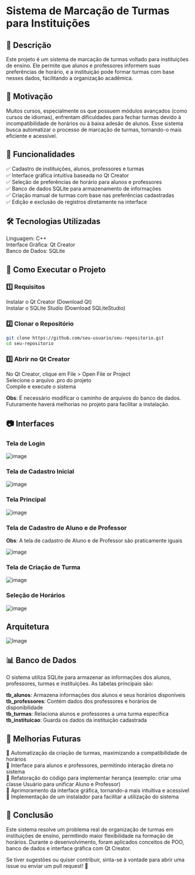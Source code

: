 # Sistema de Marcação de Turmas para Instituições

## 📌 Descrição

Este projeto é um sistema de marcação de turmas voltado para instituições de ensino. Ele permite que alunos e professores informem suas preferências de horário, e a instituição pode formar turmas com base nesses dados, facilitando a organização acadêmica.

## 🎯 Motivação

Muitos cursos, especialmente os que possuem módulos avançados (como cursos de idiomas), enfrentam dificuldades para fechar turmas devido à incompatibilidade de horários ou à baixa adesão de alunos. Esse sistema busca automatizar o processo de marcação de turmas, tornando-o mais eficiente e acessível.

## 🔧 Funcionalidades

✅ Cadastro de instituições, alunos, professores e turmas  
✅ Interface gráfica intuitiva baseada no Qt Creator  
✅ Seleção de preferências de horário para alunos e professores  
✅ Banco de dados SQLite para armazenamento de informações  
✅ Criação manual de turmas com base nas preferências cadastradas  
✅ Edição e exclusão de registros diretamente na interface  

## 🛠️ Tecnologias Utilizadas

Linguagem: C++  
Interface Gráfica: Qt Creator  
Banco de Dados: SQLite  

## 🚀 Como Executar o Projeto

### 1️⃣ Requisitos  
Instalar o Qt Creator (Download Qt)  
Instalar o SQLite Studio (Download SQLiteStudio)  

### 2️⃣ Clonar o Repositório  
```bash
git clone https://github.com/seu-usuario/seu-repositorio.git
cd seu-repositorio
```

### 3️⃣ Abrir no Qt Creator  

No Qt Creator, clique em File > Open File or Project  
Selecione o arquivo .pro do projeto  
Compile e execute o sistema  

**Obs**: É necessário modificar o caminho de arquivos do banco de dados. Futuramente haverá melhorias no projeto para facilitar a instalação.

## 📷 Interfaces

### Tela de Login  
![image](https://github.com/user-attachments/assets/0b494d89-2adb-4835-b023-5ebbc2776d30)
 

### Tela de Cadastro Inicial
![image](https://github.com/user-attachments/assets/81f80252-ec77-40ab-934c-29d2764ac655)


### Tela Principal  
![image](https://github.com/user-attachments/assets/5e57fb74-69c9-45b1-9e7c-a473595c4bd5)


### Tela de Cadastro de Aluno e de Professor

**Obs**: A tela de cadastro de Aluno e de Professor são praticamente iguais

![image](https://github.com/user-attachments/assets/dcf82f3d-e5b3-4500-b435-95fe3ed4f50b)


### Tela de Criação de Turma
![image](https://github.com/user-attachments/assets/f41b5084-9fb7-48d8-ad38-3c98203e9a4d)


### Seleção de Horários
![image](https://github.com/user-attachments/assets/5eef0bc6-db56-4952-8d89-cfc55cc2a470)


## Arquitetura  
![Image](https://github.com/user-attachments/assets/bfd1663b-3461-43f2-8860-4d55a4b4fc0e)  

## 📊 Banco de Dados

O sistema utiliza SQLite para armazenar as informações dos alunos, professores, turmas e instituições. As tabelas principais são:

**tb_alunos**: Armazena informações dos alunos e seus horários disponíveis  
**tb_professores**: Contém dados dos professores e horários de disponibilidade  
**tb_turmas**: Relaciona alunos e professores a uma turma específica  
**tb_instituicao**: Guarda os dados da instituição cadastrada  

## 🔄 Melhorias Futuras

🔹 Automatização da criação de turmas, maximizando a compatibilidade de horários  
🔹 Interface para alunos e professores, permitindo interação direta no sistema  
🔹 Refatoração do código para implementar herança (exemplo: criar uma classe Usuário para unificar Aluno e Professor)  
🔹 Aprimoramento da interface gráfica, tornando-a mais intuitiva e acessível  
🔹 Implementação de um instalador para facilitar a utilização do sistema

## 📌 Conclusão

Este sistema resolve um problema real de organização de turmas em instituições de ensino, permitindo maior flexibilidade na formação de horários. Durante o desenvolvimento, foram aplicados conceitos de POO, banco de dados e interface gráfica com Qt Creator.

Se tiver sugestões ou quiser contribuir, sinta-se à vontade para abrir uma issue ou enviar um pull request! 🚀
